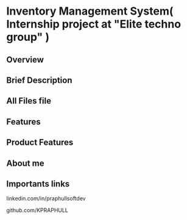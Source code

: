 # Inventory Management System( Internship project at "Elite techno group" )

## Overview

## Brief Description

## All Files file

## Features

## Product Features

## About me

## Importants links
linkedin.com/in/praphullsoftdev

github.com/KPRAPHULL

